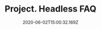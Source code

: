 ---
title: Project. Headless FAQ
date: "2020-06-02T15:00:32.169Z"
description: The best way to get communicate with your audience
---